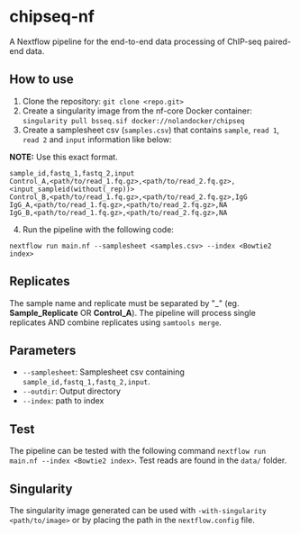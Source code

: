 # chipseq-nf
A Nextflow pipeline for the end-to-end data processing of ChIP-seq paired-end data. 

## How to use

1. Clone the repository: `git clone <repo.git>`
2. Create a singularity image from the nf-core Docker container: `singularity pull bsseq.sif docker://nolandocker/chipseq`
3. Create a samplesheet csv (`samples.csv`) that contains `sample`, `read 1`, `read 2` and `input` information like below:

**NOTE:** Use this exact format.

```
sample_id,fastq_1,fastq_2,input
Control_A,<path/to/read_1.fq.gz>,<path/to/read_2.fq.gz>,<input_sampleid(without(_rep))>
Control_B,<path/to/read_1.fq.gz>,<path/to/read_2.fq.gz>,IgG
IgG_A,<path/to/read_1.fq.gz>,<path/to/read_2.fq.gz>,NA
IgG_B,<path/to/read_1.fq.gz>,<path/to/read_2.fq.gz>,NA
```

4. Run the pipeline with the following code:

`nextflow run main.nf --samplesheet <samples.csv> --index <Bowtie2 index>`

## Replicates

The sample name and replicate must be separated by "_" (eg. **Sample_Replicate** OR **Control_A**). The pipeline will process single replicates AND combine replicates using `samtools merge`.

## Parameters

* `--samplesheet`: Samplesheet csv containing `sample_id,fastq_1,fastq_2,input`.
* `--outdir`: Output directory
* `--index`: path to index 

## Test

The pipeline can be tested with the following command `nextflow run main.nf --index <Bowtie2 index>`. Test reads are found in the `data/` folder.

## Singularity

The singularity image generated can be used with `-with-singularity <path/to/image>` or by placing the path in the `nextflow.config` file.
